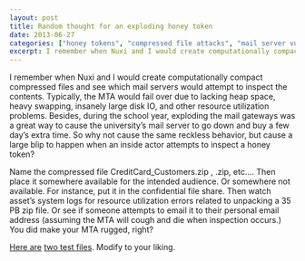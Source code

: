 ```yaml
---
layout: post
title: Random thought for an exploding honey token
date: 2013-06-27
categories: ["honey tokens", "compressed file attacks", "mail server vulnerabilities", "resource exhaustion", "insider threat detection", "security experimentation", "MTA inspection", "system logs monitoring"]
excerpt: I remember when Nuxi and I would create computationally compact compressed files and see which mail servers would attempt to inspect the contents. Typically, the MTA would fail over due
---
```

I remember when Nuxi and I would create computationally compact compressed
files and see which mail servers would attempt to inspect the contents.
Typically, the MTA would fail over due to lacking heap space, heavy swapping,
insanely large disk IO, and other resource utilization problems.  Besides,
during the school year, exploding the mail gateways was a great way to cause
the university’s mail server to go down and buy a few day’s extra time.  So
why not cause the same reckless behavior, but cause a large blip to happen
when an inside actor attempts to inspect a honey token?

Name the compressed file CreditCard_Customers.zip , <insert juicy file
name>.zip, etc…. Then place it somewhere available for the intended audience.
Or somewhere not available.  For instance, put it in the confidential file
share.  Then watch asset’s system logs for resource utilization errors related
to unpacking a 35 PB zip file.  Or see if someone attempts to email it to
their personal email address (assuming the MTA will cough and die when
inspection occurs.)  You did make your MTA rugged, right?

[Here are](/s/42PBSizeCompact.zip) [two test
files](/s/selfgzMassExplosionUnpacked.gz)[​](/s/42PBSizeCompact.zip).  Modify
to your liking.

​​


